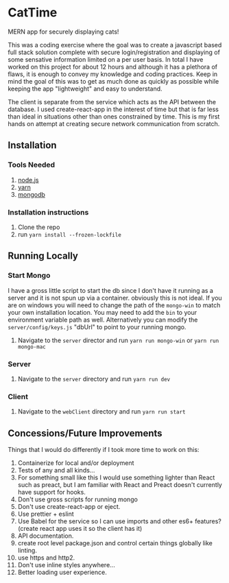 # CatTime
MERN app for securely displaying cats!

This was a coding exercise where the goal was to create a javascript based full stack solution complete with secure login/registration and displaying of some sensative information limited on a per user basis. In total I have worked on this project for about 12 hours and although it has a plethora of flaws, it is enough to convey my knowledge and coding practices. Keep in mind the goal of this was to get as much done as quickly as possible while keeping the app "lightweight" and easy to understand. 

The client is separate from the service which acts as the API between the database. I used create-react-app in the interest of time but that is far less than ideal in situations other than ones constrained by time. This is my first hands on attempt at creating secure network communication from scratch.

## Installation
### Tools Needed
1. [node.js](https://nodejs.org/en/download/)
1. [yarn](https://classic.yarnpkg.com/en/docs/install#windows-stable)
1. [mongodb](https://docs.mongodb.com/manual/installation/)

### Installation instructions
1. Clone the repo
2. run `yarn install --frozen-lockfile`

## Running Locally
### Start Mongo
I have a gross little script to start the db since I don't have it running as a server and it is not spun up via a container. obviously this is not ideal. If you are on windows you will need to change the path of the `mongo-win` to match your own installation location. You may need to add the `bin` to your environment variable path as well. Alternatively you can modify the `server/config/keys.js` "dbUrl" to point to your running mongo.
1. Navigate to the `server` director and run `yarn run mongo-win` or `yarn run mongo-mac`

### Server
1. Navigate to the `server` directory and run `yarn run dev`

### Client
1. Navigate to the `webClient` directory and run `yarn run start`

## Concessions/Future Improvements
Things that I would do differently if I took more time to work on this:
1. Containerize for local and/or deployment
1. Tests of any and all kinds...
1. For something small like this I would use something lighter than React such as preact, but I am familiar with React and Preact doesn't currently have support for hooks.
1. Don't use gross scripts for running mongo
1. Don't use create-react-app or eject.
1. Use prettier + eslint
1. Use Babel for the service so I can use imports and other es6+ features? (create react app uses it so the client has it)
1. API documentation.
1. create root level package.json and control certain things globally like linting.
1. use https and http2.
1. Don't use inline styles anywhere...
1. Better loading user experience.
